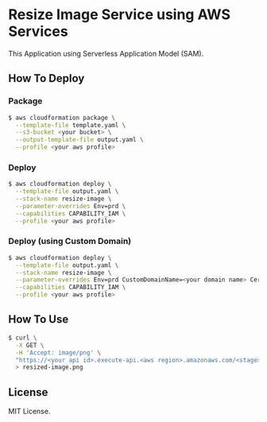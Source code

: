 # Resize Image Service using AWS Services

This Application using Serverless Application Model (SAM).

## How To Deploy

### Package

```bash
$ aws cloudformation package \
  --template-file template.yaml \
  --s3-bucket <your bucket> \
  --output-template-file output.yaml \
  --profile <your aws profile>
```

### Deploy

```bash
$ aws cloudformation deploy \
  --template-file output.yaml \
  --stack-name resize-image \
  --parameter-overrides Env=prd \
  --capabilities CAPABILITY_IAM \
  --profile <your aws profile>
```

### Deploy (using Custom Domain)

```bash
$ aws cloudformation deploy \
  --template-file output.yaml \
  --stack-name resize-image \
  --parameter-overrides Env=prd CustomDomainName=<your domain name> CertificateArn=<your certificate arn>\
  --capabilities CAPABILITY_IAM \
  --profile <your aws profile>
```

## How To Use

```bash
$ curl \
  -X GET \
  -H 'Accept: image/png' \
  "https://<your api id>.execute-api.<aws region>.amazonaws.com/<stage>/image?url=https%3A%2F%2Foctodex.github.com%2Fimages%2Flabtocat.png&width=100&height=100" \
  > resized-image.png
```

## License

MIT License.
